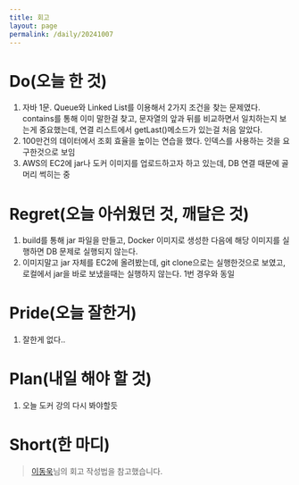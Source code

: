 ```yaml
---
title: 회고
layout: page
permalink: /daily/20241007
---
```


# Do(오늘 한 것)
1. 자바 1문. Queue와 Linked List를 이용해서 2가지 조건을 찾는 문제였다. contains를 통해 이미 말한걸 찾고, 문자열의 앞과 뒤를 비교하면서 일치하는지 보는게 중요했는데, 연결 리스트에서 getLast()메소드가 있는걸 처음 알았다.
2. 100만건의 데이터에서 조회 효율을 높이는 연습을 했다. 인덱스를 사용하는 것을 요구한것으로 보임
3. AWS의 EC2에 jar나 도커 이미지를 업로드하고자 하고 있는데, DB 연결 때문에 골머리 썩히는 중

# Regret(오늘 아쉬웠던 것, 깨달은 것)
1. build를 통해 jar 파일을 만들고, Docker 이미지로 생성한 다음에 해당 이미지를 실행하면 DB 문제로 실행되지 않는다. 
2. 이미지말고 jar 자체를 EC2에 올려봤는데, git clone으로는 실행한것으로 보였고, 로컬에서 jar을 바로 보냈을때는 실행하지 않는다. 1번 경우와 동일

# Pride(오늘 잘한거)
1. 잘한게 없다..
# Plan(내일 해야 할 것)
1. 오늘 도커 강의 다시 봐야할듯
# Short(한 마디)


> [이동욱](https://dongwooklee96.github.io/)님의 회고 작성법을 참고했습니다.